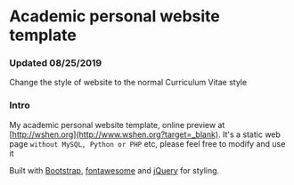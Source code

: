Academic personal website template
=======
### Updated 08/25/2019
Change the style of website to the normal Curriculum Vitae style

### Intro
My academic personal website template, online preview at [http://wshen.org](http://www.wshen.org?target=_blank). It's a static web page `without MySQL, Python or PHP` etc, please feel free to modify and use it

Built with [Bootstrap](http://getbootstrap.com/), [fontawesome](https://fontawesome.com/) and [jQuery](https://jquery.com/) for styling.

